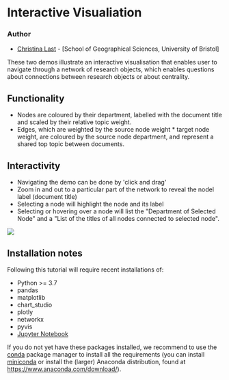 # Interactive Visualiation 

### Author

- [Christina Last](https://www.linkedin.com/in/christina-last/) - [School of Geographical Sciences, University of Bristol]

These two demos illustrate an interactive visualisation that enables user to navigate through a network of research objects, which enables questions about connections between research objects or about centrality.

## Functionality
- Nodes are coloured by their department, labelled with the document title and scaled by their relative topic weight.
- Edges, which are weighted by the source node weight * target node weight, are coloured by the source node department, and represent a shared top topic between documents.

## Interactivity 
- Navigating the demo can be done by 'click and drag'
- Zoom in and out to a particular part of the network to reveal the nodel label (document title)
- Selecting a node will highlight the node and its label
- Selecting or hovering over a node will list the "Department of Selected Node" and a "List of the titles of all nodes connected to selected node".

![](https://github.com/saralafia/adrl/blob/master/3_network/Interactive_Visualisation/screen_record.gif)

## Installation notes

Following this tutorial will require recent installations of:

- Python >= 3.7
- pandas
- matplotlib
- chart_studio
- plotly
- networkx
- pyvis
- [Jupyter Notebook](http://jupyter.org)

If you do not yet have these packages installed, we recommend to use the [conda](http://conda.pydata.org/docs/intro.html) package manager to install all the requirements 
(you can install [miniconda](http://conda.pydata.org/miniconda.html) or install the (larger) Anaconda
distribution, found at https://www.anaconda.com/download/).
